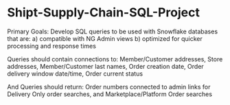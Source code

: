 # Shipt-Supply-Chain-SQL-Project
 Primary Goals:
 Develop SQL queries to be used with Snowflake databases that are:
 a) compatible with NG Admin views
 b) optimized for quicker processing and response times

 Queries should contain connections to:
 Member/Customer addresses, Store addresses, Member/Customer last names, Order creation date, Order delivery window date/time, Order current status

 And Queries should return:
 Order numbers connected to admin links for Delivery Only order searches, and Marketplace/Platform Order searches



